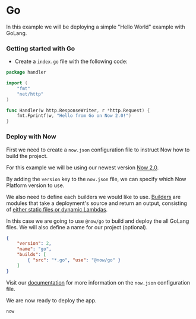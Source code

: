 # Go

In this example we will be deploying a simple "Hello World" example with GoLang.

### Getting started with Go

- Create a `index.go` file with the following code:

```go
package handler

import (
	"fmt"
	"net/http"
)

func Handler(w http.ResponseWriter, r *http.Request) {
	fmt.Fprintf(w, "Hello from Go on Now 2.0!")
}
```

### Deploy with Now

First we need to create a `now.json` configuration file to instruct Now how to build the project.

For this example we will be using our newest version [Now 2.0](https://zeit.co/now).

By adding the `version` key to the `now.json` file, we can specify which Now Platform version to use.

We also need to define each builders we would like to use. [Builders](https://zeit.co/docs/v2/deployments/builders/overview/) are modules that take a deployment's source and return an output, consisting of [either static files or dynamic Lambdas](https://zeit.co/docs/v2/deployments/builds/#sources-and-outputs).

In this case we are going to use `@now/go` to build and deploy the all GoLang files. We will also define a name for our project (optional).

```json
{
    "version": 2,
    "name": "go",
    "builds": [
        { "src": "*.go", "use": "@now/go" }
    ]
}
```

Visit our [documentation](https://zeit.co/docs/v2/deployments/configuration) for more information on the `now.json` configuration file.

We are now ready to deploy the app.

```
now
```
